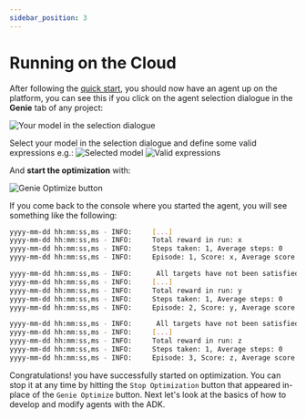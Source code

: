 ```yaml
---
sidebar_position: 3
---
```


# Running on the Cloud
After following the [quick start](getting-started#quick-start), you should now have an agent up on the platform,
you can see this if you click on the agent selection dialogue in the **Genie** tab of any project:

![Your model in the selection dialogue](../static/img/selecting-myagent-model.png "Model visible in the selection dialogue")

Select your model in the selection dialogue and define some valid expressions e.g.:
![Selected model](../static/img/selected-myagent-model.png "Selected MyAgent-model model")
![Valid expressions](../static/img/valid-expressions.png "Valid expressions")

And **start the optimization** with:

![Genie Optimize button](../static/img/genie-optimize-button.png "The Genie Optimize button")

If you come back to the console where you started the agent, you will see something like the following:
```sh
yyyy-mm-dd hh:mm:ss,ms - INFO:     [...]
yyyy-mm-dd hh:mm:ss,ms - INFO:     Total reward in run: x
yyyy-mm-dd hh:mm:ss,ms - INFO:     Steps taken: 1, Average steps: 0
yyyy-mm-dd hh:mm:ss,ms - INFO:     Episode: 1, Score: x, Average score: x

yyyy-mm-dd hh:mm:ss,ms - INFO:     	All targets have not been satisfied, truncating...
yyyy-mm-dd hh:mm:ss,ms - INFO:     [...]
yyyy-mm-dd hh:mm:ss,ms - INFO:     Total reward in run: y
yyyy-mm-dd hh:mm:ss,ms - INFO:     Steps taken: 1, Average steps: 0
yyyy-mm-dd hh:mm:ss,ms - INFO:     Episode: 2, Score: y, Average score: y

yyyy-mm-dd hh:mm:ss,ms - INFO:     	All targets have not been satisfied, truncating...
yyyy-mm-dd hh:mm:ss,ms - INFO:     [...]
yyyy-mm-dd hh:mm:ss,ms - INFO:     Total reward in run: z
yyyy-mm-dd hh:mm:ss,ms - INFO:     Steps taken: 1, Average steps: 0
yyyy-mm-dd hh:mm:ss,ms - INFO:     Episode: 3, Score: z, Average score: z
```

Congratulations! you have successfully started on optimization. You can stop it at any time by hitting the
`Stop Optimization` button that appeared in-place of the `Genie Optimize` button. Next let's look at the basics
of how to develop and modify agents with the ADK.